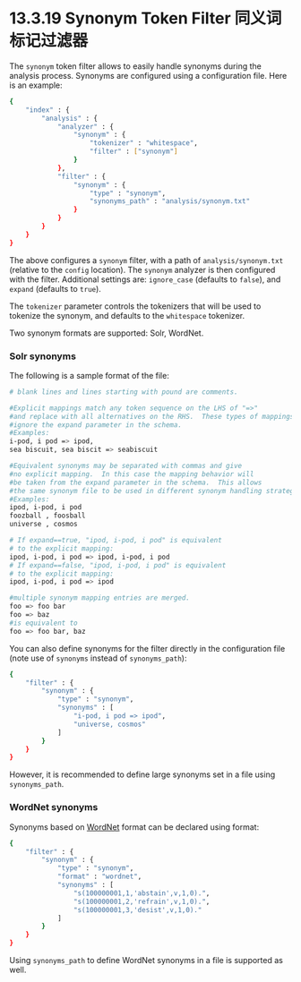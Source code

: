 # 13.3.19 Synonym Token Filter 同义词标记过滤器

The `synonym` token filter allows to easily handle synonyms during the analysis process. Synonyms are configured using a configuration file. Here is an example:

```bash
{
    "index" : {
        "analysis" : {
            "analyzer" : {
                "synonym" : {
                    "tokenizer" : "whitespace",
                    "filter" : ["synonym"]
                }
            },
            "filter" : {
                "synonym" : {
                    "type" : "synonym",
                    "synonyms_path" : "analysis/synonym.txt"
                }
            }
        }
    }
}
```

The above configures a `synonym` filter, with a path of `analysis/synonym.txt` (relative to the `config` location). The `synonym` analyzer is then configured with the filter. Additional settings are: `ignore_case` (defaults to `false`), and `expand` (defaults to `true`).

The `tokenizer` parameter controls the tokenizers that will be used to tokenize the synonym, and defaults to the `whitespace` tokenizer.

Two synonym formats are supported: Solr, WordNet.

### Solr synonyms

The following is a sample format of the file:

```bash
# blank lines and lines starting with pound are comments.

#Explicit mappings match any token sequence on the LHS of "=>"
#and replace with all alternatives on the RHS.  These types of mappings
#ignore the expand parameter in the schema.
#Examples:
i-pod, i pod => ipod,
sea biscuit, sea biscit => seabiscuit

#Equivalent synonyms may be separated with commas and give
#no explicit mapping.  In this case the mapping behavior will
#be taken from the expand parameter in the schema.  This allows
#the same synonym file to be used in different synonym handling strategies.
#Examples:
ipod, i-pod, i pod
foozball , foosball
universe , cosmos

# If expand==true, "ipod, i-pod, i pod" is equivalent
# to the explicit mapping:
ipod, i-pod, i pod => ipod, i-pod, i pod
# If expand==false, "ipod, i-pod, i pod" is equivalent
# to the explicit mapping:
ipod, i-pod, i pod => ipod

#multiple synonym mapping entries are merged.
foo => foo bar
foo => baz
#is equivalent to
foo => foo bar, baz
```

You can also define synonyms for the filter directly in the configuration file (note use of `synonyms` instead of `synonyms_path`):

```bash
{
    "filter" : {
        "synonym" : {
            "type" : "synonym",
            "synonyms" : [
                "i-pod, i pod => ipod",
                "universe, cosmos"
            ]
        }
    }
}
```

However, it is recommended to define large synonyms set in a file using `synonyms_path`.

### WordNet synonyms

Synonyms based on [WordNet](http://wordnet.princeton.edu/) format can be declared using format:

```bash
{
    "filter" : {
        "synonym" : {
            "type" : "synonym",
            "format" : "wordnet",
            "synonyms" : [
                "s(100000001,1,'abstain',v,1,0).",
                "s(100000001,2,'refrain',v,1,0).",
                "s(100000001,3,'desist',v,1,0)."
            ]
        }
    }
}
```

Using `synonyms_path` to define WordNet synonyms in a file is supported as well.